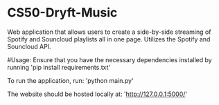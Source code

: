 # CS50-Dryft-Music
Web application that allows users to create a side-by-side streaming of Spotify and Souncloud playlists all in one page. Utilizes the Spotify and Souncloud API.

#Usage:
Ensure that you have the necessary dependencies installed by running
'pip install requirements.txt'

To run the application, run:
'python main.py'

The website should be hosted locally at:
'http://127.0.0.1:5000/'
